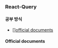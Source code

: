 ### React-Query

#### 공부 방식

- [][official documents](https://react-query.tanstack.com/)

#### Official documents

